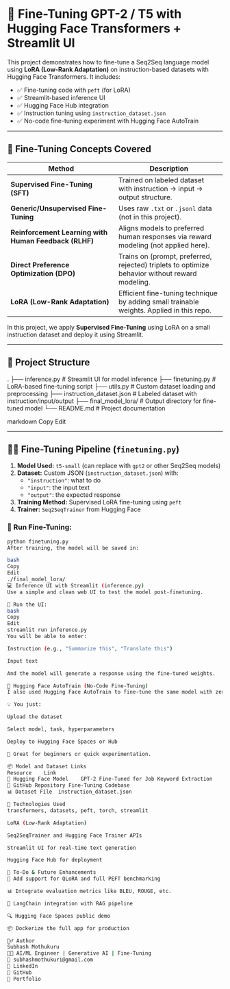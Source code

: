 # 🚀 Fine-Tuning GPT-2 / T5 with Hugging Face Transformers + Streamlit UI

This project demonstrates how to fine-tune a Seq2Seq language model using **LoRA (Low-Rank Adaptation)** on instruction-based datasets with Hugging Face Transformers. It includes:

- ✅ Fine-tuning code with `peft` (for LoRA)
- ✅ Streamlit-based inference UI
- ✅ Hugging Face Hub integration
- ✅ Instruction tuning using `instruction_dataset.json`
- ✅ No-code fine-tuning experiment with Hugging Face AutoTrain

---

## 🧠 Fine-Tuning Concepts Covered

| Method                                                | Description                                                                                    |
| ----------------------------------------------------- | ---------------------------------------------------------------------------------------------- |
| **Supervised Fine-Tuning (SFT)**                      | Trained on labeled dataset with instruction → input → output structure.                        |
| **Generic/Unsupervised Fine-Tuning**                  | Uses raw `.txt` or `.jsonl` data (not in this project).                                        |
| **Reinforcement Learning with Human Feedback (RLHF)** | Aligns models to preferred human responses via reward modeling (not applied here).             |
| **Direct Preference Optimization (DPO)**              | Trains on (prompt, preferred, rejected) triplets to optimize behavior without reward modeling. |
| **LoRA (Low-Rank Adaptation)**                        | Efficient fine-tuning technique by adding small trainable weights. Applied in this repo.       |

In this project, we apply **Supervised Fine-Tuning** using LoRA on a small instruction dataset and deploy it using Streamlit.

---

## 📁 Project Structure

.
├── inference.py # Streamlit UI for model inference
├── finetuning.py # LoRA-based fine-tuning script
├── utils.py # Custom dataset loading and preprocessing
├── instruction_dataset.json # Labeled dataset with instruction/input/output
├── final_model_lora/ # Output directory for fine-tuned model
└── README.md # Project documentation

markdown
Copy
Edit

---

## 🏋️‍♂️ Fine-Tuning Pipeline (`finetuning.py`)

1. **Model Used:** `t5-small` (can replace with `gpt2` or other Seq2Seq models)
2. **Dataset:** Custom JSON (`instruction_dataset.json`) with:
   - `"instruction"`: what to do
   - `"input"`: the input text
   - `"output"`: the expected response
3. **Training Method:** Supervised LoRA fine-tuning using `peft`
4. **Trainer:** `Seq2SeqTrainer` from Hugging Face

### 🔧 Run Fine-Tuning:

```bash
python finetuning.py
After training, the model will be saved in:

bash
Copy
Edit
./final_model_lora/
💻 Inference UI with Streamlit (inference.py)
Use a simple and clean web UI to test the model post-finetuning.

🚀 Run the UI:
bash
Copy
Edit
streamlit run inference.py
You will be able to enter:

Instruction (e.g., "Summarize this", "Translate this")

Input text

And the model will generate a response using the fine-tuned weights.

🧰 Hugging Face AutoTrain (No-Code Fine-Tuning)
I also used Hugging Face AutoTrain to fine-tune the same model with zero code.

💡 You just:

Upload the dataset

Select model, task, hyperparameters

Deploy to Hugging Face Spaces or Hub

🧪 Great for beginners or quick experimentation.

📦 Model and Dataset Links
Resource	Link
🤗 Hugging Face Model	GPT-2 Fine-Tuned for Job Keyword Extraction
📂 GitHub Repository	Fine-Tuning Codebase
📊 Dataset File	instruction_dataset.json

🔗 Technologies Used
transformers, datasets, peft, torch, streamlit

LoRA (Low-Rank Adaptation)

Seq2SeqTrainer and Hugging Face Trainer APIs

Streamlit UI for real-time text generation

Hugging Face Hub for deployment

📌 To-Do & Future Enhancements
🔁 Add support for QLoRA and full PEFT benchmarking

📊 Integrate evaluation metrics like BLEU, ROUGE, etc.

🤖 LangChain integration with RAG pipeline

🔍 Hugging Face Spaces public demo

📦 Dockerize the full app for production

🙋‍♂️ Author
Subhash Mothukuru
👨‍💻 AI/ML Engineer | Generative AI | Fine-Tuning
📧 subhashmothukuri@gmail.com
🔗 LinkedIn
🔗 GitHub
🔗 Portfolio

```
